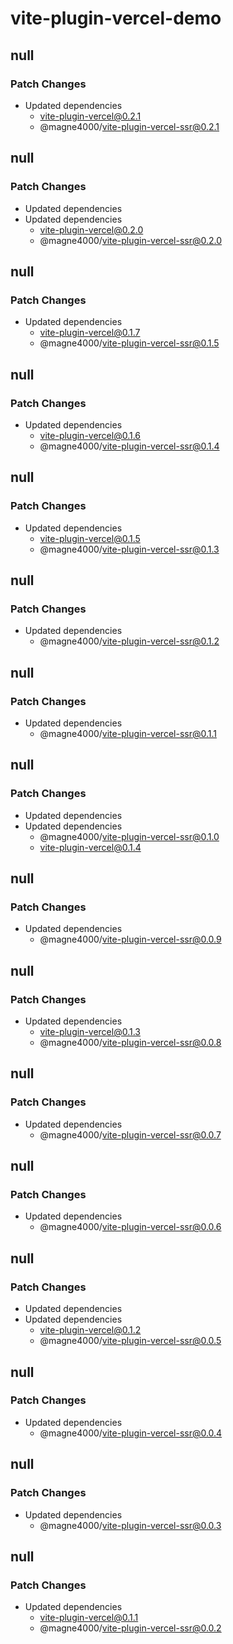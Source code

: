 # vite-plugin-vercel-demo

## null

### Patch Changes

- Updated dependencies
  - vite-plugin-vercel@0.2.1
  - @magne4000/vite-plugin-vercel-ssr@0.2.1

## null

### Patch Changes

- Updated dependencies
- Updated dependencies
  - vite-plugin-vercel@0.2.0
  - @magne4000/vite-plugin-vercel-ssr@0.2.0

## null

### Patch Changes

- Updated dependencies
  - vite-plugin-vercel@0.1.7
  - @magne4000/vite-plugin-vercel-ssr@0.1.5

## null

### Patch Changes

- Updated dependencies
  - vite-plugin-vercel@0.1.6
  - @magne4000/vite-plugin-vercel-ssr@0.1.4

## null

### Patch Changes

- Updated dependencies
  - vite-plugin-vercel@0.1.5
  - @magne4000/vite-plugin-vercel-ssr@0.1.3

## null

### Patch Changes

- Updated dependencies
  - @magne4000/vite-plugin-vercel-ssr@0.1.2

## null

### Patch Changes

- Updated dependencies
  - @magne4000/vite-plugin-vercel-ssr@0.1.1

## null

### Patch Changes

- Updated dependencies
- Updated dependencies
  - @magne4000/vite-plugin-vercel-ssr@0.1.0
  - vite-plugin-vercel@0.1.4

## null

### Patch Changes

- Updated dependencies
  - @magne4000/vite-plugin-vercel-ssr@0.0.9

## null

### Patch Changes

- Updated dependencies
  - vite-plugin-vercel@0.1.3
  - @magne4000/vite-plugin-vercel-ssr@0.0.8

## null

### Patch Changes

- Updated dependencies
  - @magne4000/vite-plugin-vercel-ssr@0.0.7

## null

### Patch Changes

- Updated dependencies
  - @magne4000/vite-plugin-vercel-ssr@0.0.6

## null

### Patch Changes

- Updated dependencies
- Updated dependencies
  - vite-plugin-vercel@0.1.2
  - @magne4000/vite-plugin-vercel-ssr@0.0.5

## null

### Patch Changes

- Updated dependencies
  - @magne4000/vite-plugin-vercel-ssr@0.0.4

## null

### Patch Changes

- Updated dependencies
  - @magne4000/vite-plugin-vercel-ssr@0.0.3

## null

### Patch Changes

- Updated dependencies
  - vite-plugin-vercel@0.1.1
  - @magne4000/vite-plugin-vercel-ssr@0.0.2
